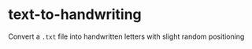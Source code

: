# text-to-handwriting
Convert a `.txt` file into handwritten letters with slight random positioning
